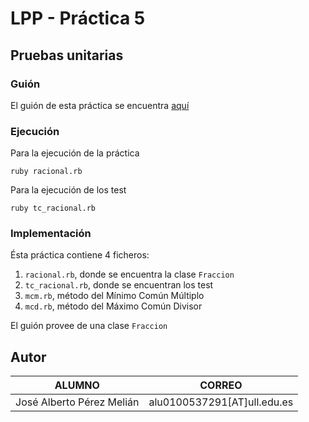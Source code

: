 # LPP - Práctica 5 #
## Pruebas unitarias ##

### Guión  
El guión de esta práctica se encuentra [aquí](https://github.com/coromoto/PruebasUnitarias)

### Ejecución
Para la ejecución de la práctica

    ruby racional.rb

Para la ejecución de los test

    ruby tc_racional.rb

### Implementación
Ésta práctica contiene 4 ficheros:
   1. `racional.rb`, donde se encuentra la clase `Fraccion`
   2. `tc_racional.rb`, donde se encuentran los test
   3. `mcm.rb`, método del Mínimo Común Múltiplo
   4. `mcd.rb`, método del Máximo Común Divisor

El guión provee de una clase `Fraccion`


Autor
-------
| ALUMNO | CORREO |
| ---------- | ---------- |
| José Alberto Pérez Melián   | alu0100537291[AT]ull.edu.es   |